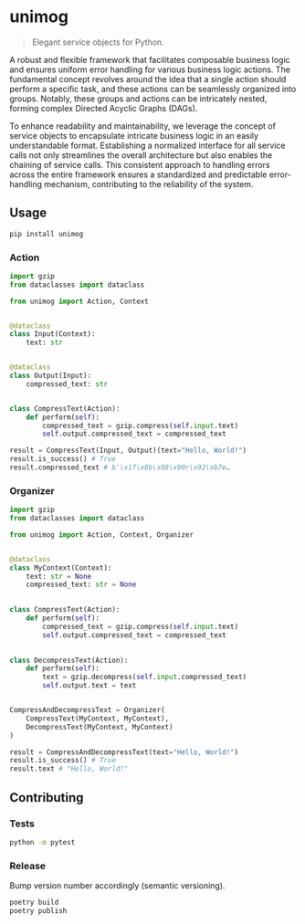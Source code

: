 # unimog

> Elegant service objects for Python.

A robust and flexible framework that facilitates composable business logic and
ensures uniform error handling for various business logic actions. The
fundamental concept revolves around the idea that a single action should
perform a specific task, and these actions can be seamlessly organized into
groups. Notably, these groups and actions can be intricately nested, forming
complex Directed Acyclic Graphs (DAGs).

To enhance readability and maintainability, we leverage the concept of service
objects to encapsulate intricate business logic in an easily understandable
format. Establishing a normalized interface for all service calls not only
streamlines the overall architecture but also enables the chaining of service
calls. This consistent approach to handling errors across the entire framework
ensures a standardized and predictable error-handling mechanism, contributing
to the reliability of the system.

## Usage

```bash
pip install unimog
```

### Action

```python
import gzip
from dataclasses import dataclass

from unimog import Action, Context


@dataclass
class Input(Context):
    text: str


@dataclass
class Output(Input):
    compressed_text: str


class CompressText(Action):
    def perform(self):
        compressed_text = gzip.compress(self.input.text)
        self.output.compressed_text = compressed_text

result = CompressText(Input, Output)(text="Hello, World!")
result.is_success() # True
result.compressed_text # b'\x1f\x8b\x08\x00r\x92\xb7e…
```

### Organizer

```python
import gzip
from dataclasses import dataclass

from unimog import Action, Context, Organizer


@dataclass
class MyContext(Context):
    text: str = None
    compressed_text: str = None

    
class CompressText(Action):
    def perform(self):
        compressed_text = gzip.compress(self.input.text)
        self.output.compressed_text = compressed_text

    
class DecompressText(Action):
    def perform(self):
        text = gzip.decompress(self.input.compressed_text)
        self.output.text = text


CompressAndDecompressText = Organizer(
    CompressText(MyContext, MyContext),
    DecompressText(MyContext, MyContext)
)

result = CompressAndDecompressText(text="Hello, World!")
result.is_success() # True
result.text # "Hello, World!"
```

## Contributing

### Tests

```bash
python -m pytest
```

### Release

Bump version number accordingly (semantic versioning).

```bash
poetry build
poetry publish
```
